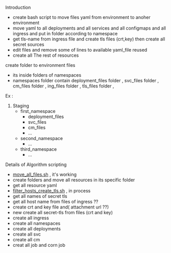 Introduction

- create bash script to move files yaml from environment to anoher environment
- move yaml to all deployments and all services and all configmaps and all ingress and put in folder according to namespace
- get tls-name from ingress file and create tls files (crt,key) then create all secret sources 
- edit files and remove some of lines to available yaml_file reused 
- create all The rest of resources 


create folder to environment files 
   -  its inside folders of namespaces 
   - namespaces folder contain deployment_files folder , svc_files folder , cm_files folder , ing_files folder , tls_files folder , 

Ex :
1. Staging 
   - first_namespace
     - deployment_files
     - svc_files
     -  cm_files
     - ...
   - second_namespace
     - ...
   - third_namespace
     - ...


Details of Algorithm scripting

- [move_all_files.sh](https://github.com/dev3fyfy/script_test/blob/master/move_all_files.sh) , it's working
- create folders and move all resources in its specific folder 
- get all resource yaml
- [filter_hosts_create_tls.sh](https://github.com/dev3fyfy/script_test/blob/master/filter_hosts_create_tls.sh) , in process
- get all names of secret tls 
- get all host name from files of ingress ??
- create crt and key file and( attachment url ??)
- new create   all secret-tls from files (crt and key)
- create all ingress
- create all namespaces
- create all deployments
- create all svc
- create all cm 
- creat all job and corn job  
